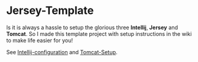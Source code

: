 # Jersey-Template

Is it is always a hassle to setup the glorious three **Intellij**, **Jersey** and **Tomcat**. 
So I made this template project with setup instructions in the wiki to make life easier for you!

See [Intellij-configuration](https://github.com/jakob-grabner/Jersey-Template/wiki/Intellij-configuration)
and [Tomcat-Setup](https://github.com/jakob-grabner/Jersey-Template/wiki/Tomcat-Setup).
